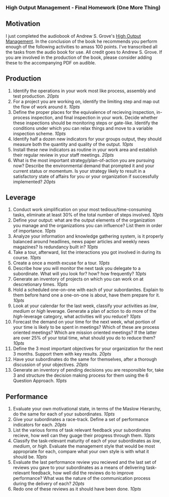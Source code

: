 ### High Output Management - Final Homework (One More Thing)

## Motivation

I just completed the audiobook of Andrew S. Grove's [High Output Management](https://www.audible.ca/pd/High-Output-Management-Audiobook/B08Z8K6DWY). In the conclusion of the book he recommends you perform enough of the following activities to amass 100 points. I've transcribed all the tasks from the audio book for use. All credit goes to Andrew S. Grove. If you are involved in the production of the book, please consider adding these to the accompanying PDF on audible.

## Production

1) Identify the operations in your work most like process, assembly and test production. *20pts*
2) For a project you are working on, identify the limiting step and map out the flow of work around it. *10pts*
3) Define the proper places for the equivalence of recieving inspection, in-process inspection, and final inspection in your work. Decide whether these inspections should be monitoring steps or gate-like. Identify the conditions under which you can relax things and move to a variable inspection scheme. *10pts*
4) Identify half a dozen new indicators for your groups output, they should measure both the quantity and quality of the output. *10pts*
5) Install these new indicators as routine in your work area and establish their regular review in your staff meetings. *20pts*
6) What is the most important strategy/plan-of-action you are pursuing now? Describe the environmental demand that prompted it and your current status or momentum. Is your strategy likely to result in a satisfactory state of affairs for you or your organization if successfully implemented? *20pts*

## Leverage

1) Conduct work simplification on your most tedious/time-consuming tasks, eliminate at least 30% of the total number of steps involved. *10pts*
2) Define your output: what are the output elements of the organization you manage and the organizations you can influence? List them in order of importance. *10pts*
3) Analyze your information and knowledge gathering system, is it properly balanced around headlines, news paper articles and weekly news magazines? Is redundancy built in? *10pts*
4) Take a tour, afterward, list the interactions you got involved in during its course. *10pts*
5) Create a once a month excuse for a tour. *10pts*
6) Describe how you will monitor the next task you delegate to a subordinate. What will you look for? how? how frequently? *10pts*
7) Generate an inventory of projects on which you can work on at descretionary times. *10pts*
8) Hold a scheduled one-on-one with each of your subordanites. Explain to them before hand one a one-on-one is about, have them prepare for it. *10pts*
9) Look at your calendar for the last week, classify your activities as _low_, _medium_ or _high_ leverage. Generate a plan of action to do more of the _high_-leverage category, what activities will you reduce? *10pts*
10) Forecast the demand on your time for the next week, what portion of your time is likely to be spent in meetings? Which of these are process oriented meetings? Which are mission oriented meetings? If the latter are over 25% of your total time, what should you do to reduce them? *10pts*
11) Define the 3 most important objectives for your organization for the next 3 months. Support them with key results. *20pts*
12) Have your subordinates do the same for themselves, after a thorough discussion of your objectives. *20pts*
13) Generate an inventory of pending decisions you are responsible for, take 3 and structure the decision making process for them using the 6 Question Approach. *10pts*

## Performance

1) Evaluate your own motivational state, in terms of the Maslow Hierarchy, do the same for each of your subordinates. *10pts*
2) Give your subordinates a race-track. Define a set of performance indicators for each. *20pts*
3) List the various forms of task relevant feedback your subordinates recieve, how well can they guage their progress through them. *10pts*
4) Classify the task-relevant maturity of each of your subordinates as _low_, _medium_, or _high_. Evaluate the management style that would be most appropriate for each, compare what your own style is with what it should be. *10pts*
5) Evaluate the last performance review you recieved and the last set of reviews you gave to your subordinates as a means of delivering task-relevant feedback, how well did the reviews do to improve performance? What was the nature of the communication process during the delivery of each? *20pts*
6) Redo one of these reviews as it should have been done. *10pts*